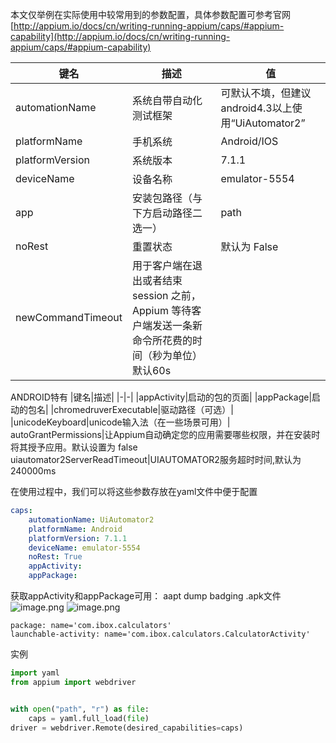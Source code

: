 本文仅举例在实际使用中较常用到的参数配置，具体参数配置可参考官网
[http://appium.io/docs/cn/writing-running-appium/caps/#appium-capability](http://appium.io/docs/cn/writing-running-appium/caps/#appium-capability)

|键名|描述|值|
|-|-|-|
|automationName|系统自带自动化测试框架|可默认不填，但建议android4.3以上使用“UiAutomator2”|
|platformName|手机系统|Android/IOS|
|platformVersion|系统版本|7.1.1|
|deviceName|设备名称|emulator-5554
|app|安装包路径（与下方启动路径二选一）|path|
|noRest|重置状态|默认为 False|
newCommandTimeout|用于客户端在退出或者结束 session 之前，Appium 等待客户端发送一条新命令所花费的时间（秒为单位）默认60s

ANDROID特有
|键名|描述|
|-|-|
|appActivity|启动的包的页面|
|appPackage|启动的包名|
|chromedruverExecutable|驱动路径（可选）|
|unicodeKeyboard|unicode输入法（在一些场景可用）|
autoGrantPermissions|让Appium自动确定您的应用需要哪些权限，并在安装时将其授予应用。默认设置为 false
uiautomator2ServerReadTimeout|UIAUTOMATOR2服务超时时间,默认为240000ms

在使用过程中，我们可以将这些参数存放在yaml文件中便于配置
```yaml
caps:
    automationName: UiAutomator2
    platformName: Android
    platformVersion: 7.1.1
    deviceName: emulator-5554
    noRest: True
    appActivity: 
    appPackage:
```
获取appActivity和appPackage可用： aapt dump badging .apk文件
![image.png](https://upload-images.jianshu.io/upload_images/20499241-249cc0ed0fae2695.png?imageMogr2/auto-orient/strip%7CimageView2/2/w/1240)
![image.png](https://upload-images.jianshu.io/upload_images/20499241-d55a9dc13d40b21e.png?imageMogr2/auto-orient/strip%7CimageView2/2/w/1240)

```
package: name='com.ibox.calculators'
launchable-activity: name='com.ibox.calculators.CalculatorActivity'
```
实例
```python
import yaml
from appium import webdriver


with open("path", "r") as file:
    caps = yaml.full_load(file)
driver = webdriver.Remote(desired_capabilities=caps)

```
